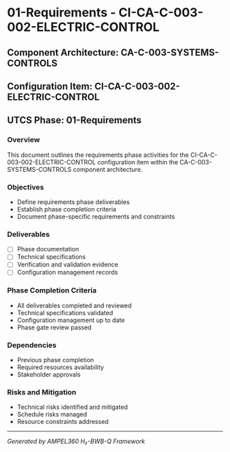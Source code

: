 # 01-Requirements - CI-CA-C-003-002-ELECTRIC-CONTROL

## Component Architecture: CA-C-003-SYSTEMS-CONTROLS
## Configuration Item: CI-CA-C-003-002-ELECTRIC-CONTROL
## UTCS Phase: 01-Requirements

### Overview
This document outlines the requirements phase activities for the CI-CA-C-003-002-ELECTRIC-CONTROL configuration item within the CA-C-003-SYSTEMS-CONTROLS component architecture.

### Objectives
- Define requirements phase deliverables
- Establish phase completion criteria
- Document phase-specific requirements and constraints

### Deliverables
- [ ] Phase documentation
- [ ] Technical specifications
- [ ] Verification and validation evidence
- [ ] Configuration management records

### Phase Completion Criteria
- All deliverables completed and reviewed
- Technical specifications validated
- Configuration management up to date
- Phase gate review passed

### Dependencies
- Previous phase completion
- Required resources availability
- Stakeholder approvals

### Risks and Mitigation
- Technical risks identified and mitigated
- Schedule risks managed
- Resource constraints addressed

---
*Generated by AMPEL360 H₂-BWB-Q Framework*
